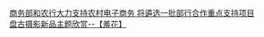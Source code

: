   
[商务部和农行大力支持农村电子商务 将遴选一批部行合作重点支持项目](http://www.dianyue.me/archives/666/wxk3zqt4bgrs367d/)  
[盘古摄影新品主题欣赏--【羞花】](http://www.dianyue.me/archives/194/yamtzc718zkfig9a/)